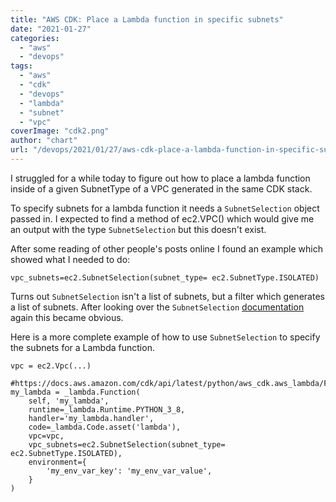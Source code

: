 ```yaml
---
title: "AWS CDK: Place a Lambda function in specific subnets"
date: "2021-01-27"
categories: 
  - "aws"
  - "devops"
tags: 
  - "aws"
  - "cdk"
  - "devops"
  - "lambda"
  - "subnet"
  - "vpc"
coverImage: "cdk2.png"
author: "chart"
url: "/devops/2021/01/27/aws-cdk-place-a-lambda-function-in-specific-subnets/"
---
```


I struggled for a while today to figure out how to place a lambda function inside of a given SubnetType of a VPC generated in the same CDK stack.

To specify subnets for a lambda function it needs a `SubnetSelection` object passed in. I expected to find a method of ec2.VPC() which would give me an output with the type `SubnetSelection` but this doesn't exist.

After some reading of other people's posts online I found an example which showed what I needed to do:

```
vpc_subnets=ec2.SubnetSelection(subnet_type= ec2.SubnetType.ISOLATED)
```

Turns out `SubnetSelection` isn't a list of subnets, but a filter which generates a list of subnets. After looking over the `SubnetSelection` [documentation](https://docs.aws.amazon.com/cdk/api/latest/python/aws_cdk.aws_ec2/SubnetSelection.html#aws_cdk.aws_ec2.SubnetSelection) again this became obvious.

Here is a more complete example of how to use `SubnetSelection` to specify the subnets for a Lambda function.

```
vpc = ec2.Vpc(...)

#https://docs.aws.amazon.com/cdk/api/latest/python/aws_cdk.aws_lambda/Function.html
my_lambda = _lambda.Function(
    self, 'my_lambda',
    runtime=_lambda.Runtime.PYTHON_3_8,
    handler='my_lambda.handler',
    code=_lambda.Code.asset('lambda'),
    vpc=vpc,
    vpc_subnets=ec2.SubnetSelection(subnet_type= ec2.SubnetType.ISOLATED),
    environment={
        'my_env_var_key': 'my_env_var_value',
    }
)
```
